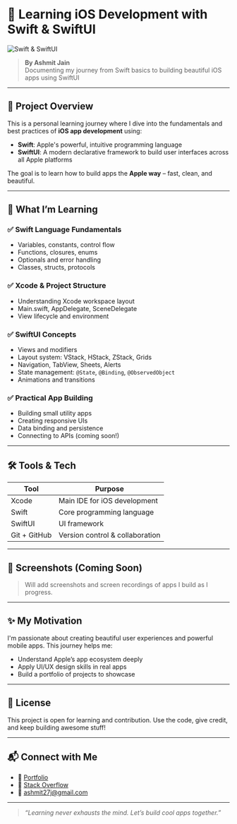 # 🚀 Learning iOS Development with Swift & SwiftUI

![Swift & SwiftUI](https://developer.apple.com/assets/elements/icons/swiftui/swiftui-96x96_2x.png)

> **By Ashmit Jain**  
> Documenting my journey from Swift basics to building beautiful iOS apps using SwiftUI

---

## 📱 Project Overview

This is a personal learning journey where I dive into the fundamentals and best practices of **iOS app development** using:
- **Swift**: Apple's powerful, intuitive programming language
- **SwiftUI**: A modern declarative framework to build user interfaces across all Apple platforms

The goal is to learn how to build apps the **Apple way** – fast, clean, and beautiful.

---

## 🧠 What I’m Learning

### ✅ **Swift Language Fundamentals**
- Variables, constants, control flow
- Functions, closures, enums
- Optionals and error handling
- Classes, structs, protocols

### ✅ **Xcode & Project Structure**
- Understanding Xcode workspace layout
- Main.swift, AppDelegate, SceneDelegate
- View lifecycle and environment

### ✅ **SwiftUI Concepts**
- Views and modifiers
- Layout system: VStack, HStack, ZStack, Grids
- Navigation, TabView, Sheets, Alerts
- State management: `@State`, `@Binding`, `@ObservedObject`
- Animations and transitions

### ✅ **Practical App Building**
- Building small utility apps
- Creating responsive UIs
- Data binding and persistence
- Connecting to APIs (coming soon!)

---

## 🛠 Tools & Tech

| Tool        | Purpose                         |
|-------------|---------------------------------|
| Xcode       | Main IDE for iOS development    |
| Swift       | Core programming language       |
| SwiftUI     | UI framework                    |
| Git + GitHub| Version control & collaboration |

---

## 📸 Screenshots (Coming Soon)

> Will add screenshots and screen recordings of apps I build as I progress.

---

## ✨ My Motivation

I'm passionate about creating beautiful user experiences and powerful mobile apps. This journey helps me:
- Understand Apple’s app ecosystem deeply
- Apply UI/UX design skills in real apps
- Build a portfolio of projects to showcase

---

## 🧾 License

This project is open for learning and contribution. Use the code, give credit, and keep building awesome stuff!

---

## 📬 Connect with Me

- 💼 [Portfolio](https://ashmit27j.wixstudio.com/my-blogs)
- 💬 [Stack Overflow](https://stackoverflow.com/users/22767913/ashmit)
- 📩 ashmit27j@gmail.com

---

> _“Learning never exhausts the mind. Let’s build cool apps together.”_


